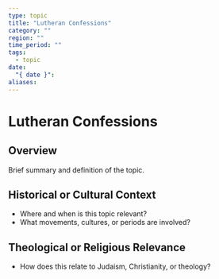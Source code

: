 ```yaml
---
type: topic
title: "Lutheran Confessions"
category: ""
region: ""
time_period: ""
tags:
  - topic
date:
  "{ date }": 
aliases:
---
```


# Lutheran Confessions

## Overview

Brief summary and definition of the topic.

## Historical or Cultural Context

- Where and when is this topic relevant?
- What movements, cultures, or periods are involved?

## Theological or Religious Relevance

- How does this relate to Judaism, Christianity, or theology?